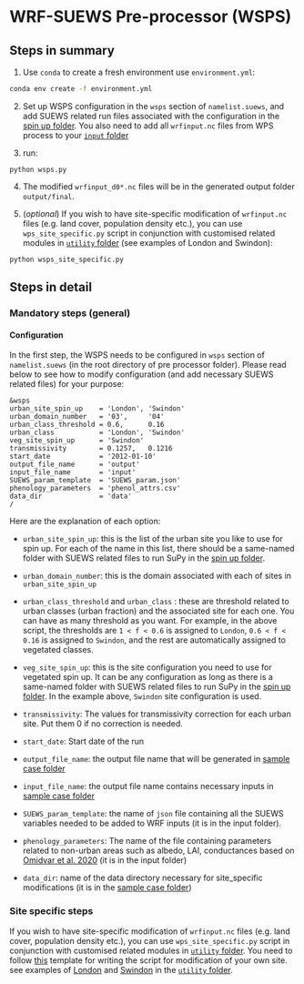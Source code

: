 # WRF-SUEWS Pre-processor (WSPS)

## Steps in summary

1. Use `conda` to create a fresh environment use `environment.yml`:

```bash
conda env create -f environment.yml
```

2. Set up WSPS configuration in the `wsps` section of `namelist.suews`, and add SUEWS related run files associated with the configuration in the [spin up folder](./sample-case/input/spin_ups). You also need to add all `wrfinput.nc` files from WPS process to your [`input` folder](./sample-case/input)

3.  run:
```shell
python wsps.py
```
4. The modified `wrfinput_d0*.nc` files will be in the generated output folder `output/final`. 

5. (*optional*) If you wish to have site-specific modification of `wrfinput.nc` files (e.g. land cover, population density etc.), you can use `wps_site_specific.py` script in conjunction with customised related modules in [`utility` folder](./utility/site_specific) (see examples of London and Swindon):
```shell
python wsps_site_specific.py
```

## Steps in detail
### Mandatory steps (general)

#### Configuration
In the first step, the WSPS needs to be configured in  `wsps` section of `namelist.suews` (in the root directory of pre processor folder). Please read below to see how to modify configuration (and add necessary SUEWS related files) for your purpose:

```
&wsps
urban_site_spin_up    = 'London', 'Swindon'
urban_domain_number   = '03',     '04'
urban_class_threshold = 0.6,      0.16
urban_class           = 'London', 'Swindon'
veg_site_spin_up      = 'Swindon'
transmissivity        = 0.1257,   0.1216
start_date            = '2012-01-10'
output_file_name      = 'output'
input_file_name       = 'input'
SUEWS_param_template  = 'SUEWS_param.json'
phenology_parameters  = 'phenol_attrs.csv'
data_dir              = 'data'
/

```
Here are the explanation of each option:

- `urban_site_spin_up`: this is the list of the urban site you like to use for spin up. For each of the name in this list, there should be a same-named folder with SUEWS related files to run SuPy in the [spin up folder](./sample-case/input/spin_ups).

- `urban_domain_number`: this is the domain associated with each of sites in `urban_site_spin_up`

- `urban_class_threshold` and `urban_class` : these are threshold related to urban classes (urban fraction) and the associated site for each one. You can have as many threshold as you want. For example, in the above script, the thresholds are `1 < f < 0.6` is assigned to `London`, `0.6 < f < 0.16` is assigned to `Swindon`, and the rest are automatically assigned to vegetated classes.

- `veg_site_spin_up`: this is the site configuration you need to use for vegetated spin up. It can be any configuration as long as there is a same-named folder with SUEWS related files to run SuPy in the [spin up folder](./sample-case/input/spin_ups). In the example above, `Swindon` site configuration is used.


- `transmissivity`: The values for transmissivity correction for each urban site. Put them 0 if no correction is needed.

- `start_date`: Start date of the run

- `output_file_name`: the output file name that will be generated in [sample case folder](./sample-case)

- `input_file_name`: the output file name contains necessary inputs in [sample case folder](./sample-case)

- `SUEWS_param_template`: the name of `json` file containing all the SUEWS variables needed to be added to WRF inputs (it is in the input folder).

- `phenology_parameters`: The name of the file containing parameters related to non-urban areas such as albedo, LAI, conductances based on [Omidvar et al. 2020](https://gmd.copernicus.org/preprints/gmd-2020-148/) (it is in the input folder)

- `data_dir`: name of the data directory necessary for site_specific modifications (it is in the [sample case folder](./sample-case))

### Site specific steps

If you wish to have site-specific modification of `wrfinput.nc` files (e.g. land cover, population density etc.), you can use `wps_site_specific.py` script in conjunction with customised related modules in [`utility` folder](./utility).
You need to follow [this](./utility/site_specific/modify_template.py) template for writing the script for modification of your own site. see examples of [London](./utility/site_specific/modify_London.py) and [Swindon](./utility/site_specific/modify_Swindon.py) in the [`utility` folder](./utility/site_specific).
